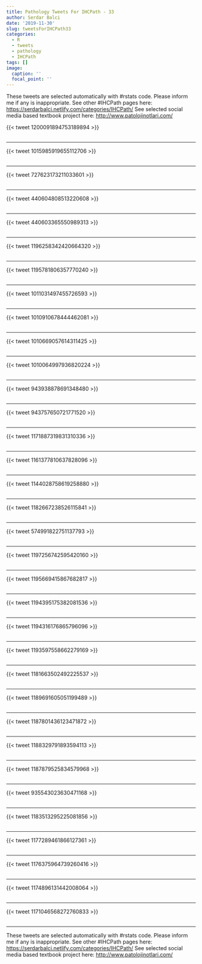 ```yaml
---
title: Pathology Tweets For IHCPath - 33
author: Serdar Balci
date: '2019-11-30'
slug: tweetsForIHCPath33
categories:
  - R
  - tweets
  - pathology
  - IHCPath
tags: []
image:
  caption: ''
  focal_point: ''
---
```



These tweets are selected automatically with #rstats code. Please inform me if any is inappropriate.
See other #IHCPath pages here: https://serdarbalci.netlify.com/categories/IHCPath/ 
See selected social media based textbook project here: http://www.patolojinotlari.com/

{{< tweet 1200091894753189894 >}}
<br>
<br>
<hr>
{{< tweet 1015985919655112706 >}}
<br>
<br>
<hr>
{{< tweet 727623173211033601 >}}
<br>
<br>
<hr>
{{< tweet 440604808513220608 >}}
<br>
<br>
<hr>
{{< tweet 440603365550989313 >}}
<br>
<br>
<hr>
{{< tweet 1196258342420664320 >}}
<br>
<br>
<hr>
{{< tweet 1195781806357770240 >}}
<br>
<br>
<hr>
{{< tweet 1011031497455726593 >}}
<br>
<br>
<hr>
{{< tweet 1010910678444462081 >}}
<br>
<br>
<hr>
{{< tweet 1010669057614311425 >}}
<br>
<br>
<hr>
{{< tweet 1010064997936820224 >}}
<br>
<br>
<hr>
{{< tweet 943938878691348480 >}}
<br>
<br>
<hr>
{{< tweet 943757650721771520 >}}
<br>
<br>
<hr>
{{< tweet 1171887319831310336 >}}
<br>
<br>
<hr>
{{< tweet 1161377810637828096 >}}
<br>
<br>
<hr>
{{< tweet 1144028758619258880 >}}
<br>
<br>
<hr>
{{< tweet 1182667238526115841 >}}
<br>
<br>
<hr>
{{< tweet 574991822751137793 >}}
<br>
<br>
<hr>
{{< tweet 1197256742595420160 >}}
<br>
<br>
<hr>
{{< tweet 1195669415867682817 >}}
<br>
<br>
<hr>
{{< tweet 1194395175382081536 >}}
<br>
<br>
<hr>
{{< tweet 1194316176865796096 >}}
<br>
<br>
<hr>
{{< tweet 1193597558662279169 >}}
<br>
<br>
<hr>
{{< tweet 1181663502492225537 >}}
<br>
<br>
<hr>
{{< tweet 1189691605051199489 >}}
<br>
<br>
<hr>
{{< tweet 1187801436123471872 >}}
<br>
<br>
<hr>
{{< tweet 1188329791893594113 >}}
<br>
<br>
<hr>
{{< tweet 1187879525834579968 >}}
<br>
<br>
<hr>
{{< tweet 935543023630471168 >}}
<br>
<br>
<hr>
{{< tweet 1183513295225081856 >}}
<br>
<br>
<hr>
{{< tweet 1177289461866127361 >}}
<br>
<br>
<hr>
{{< tweet 1176375964739260416 >}}
<br>
<br>
<hr>
{{< tweet 1174896131442008064 >}}
<br>
<br>
<hr>
{{< tweet 1171046568272760833 >}}
<br>
<br>
<hr>


These tweets are selected automatically with #rstats code. Please inform me if any is inappropriate.
See other #IHCPath pages here: https://serdarbalci.netlify.com/categories/IHCPath/ 
See selected social media based textbook project here: http://www.patolojinotlari.com/

